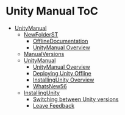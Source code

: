 Unity Manual ToC
================
 - [UnityManual]()
	 - [NewFolderST]()
		 - [OfflineDocumentation](OfflineDocumentation.md)
		 - [UnityManual Overview](UnityManual_1.md)
	 - [ManualVersions](ManualVersions.md)
	 - [UnityManual]()
		 - [UnityManual Overview](UnityManual.md)
		 - [Deploying Unity Offline](DeployingUnityOffline.md)
		 - [InstallingUnity Overview](InstallingUnity.md)
		 - [WhatsNew56](WhatsNew56.md)
	 - [InstallingUnity]()
		 - [Switching between Unity versions](SwitchingDocumentationVersions.md)
		 - [Leave Feedback](LeaveFeedback.md)

